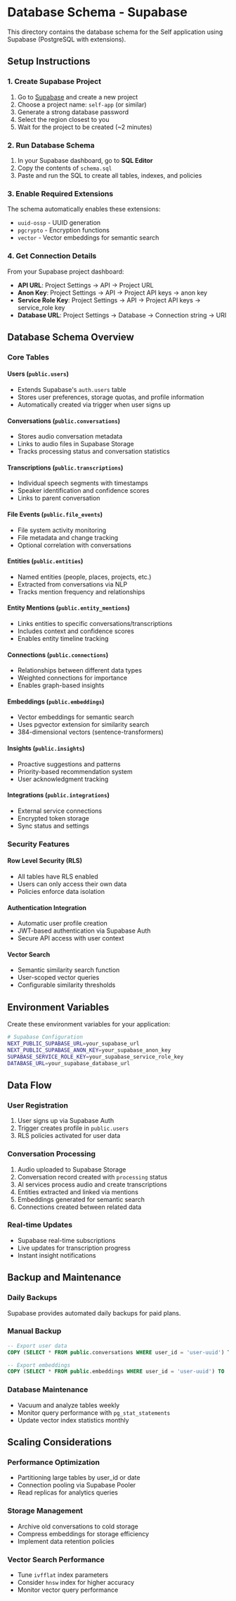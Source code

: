 # Database Schema - Supabase

This directory contains the database schema for the Self application using Supabase (PostgreSQL with extensions).

## Setup Instructions

### 1. Create Supabase Project

1. Go to [Supabase](https://supabase.com) and create a new project
2. Choose a project name: `self-app` (or similar)
3. Generate a strong database password
4. Select the region closest to you
5. Wait for the project to be created (~2 minutes)

### 2. Run Database Schema

1. In your Supabase dashboard, go to **SQL Editor**
2. Copy the contents of `schema.sql`
3. Paste and run the SQL to create all tables, indexes, and policies

### 3. Enable Required Extensions

The schema automatically enables these extensions:
- `uuid-ossp` - UUID generation
- `pgcrypto` - Encryption functions
- `vector` - Vector embeddings for semantic search

### 4. Get Connection Details

From your Supabase project dashboard:
- **API URL**: Project Settings → API → Project URL
- **Anon Key**: Project Settings → API → Project API keys → anon key
- **Service Role Key**: Project Settings → API → Project API keys → service_role key
- **Database URL**: Project Settings → Database → Connection string → URI

## Database Schema Overview

### Core Tables

#### Users (`public.users`)
- Extends Supabase's `auth.users` table
- Stores user preferences, storage quotas, and profile information
- Automatically created via trigger when user signs up

#### Conversations (`public.conversations`)
- Stores audio conversation metadata
- Links to audio files in Supabase Storage
- Tracks processing status and conversation statistics

#### Transcriptions (`public.transcriptions`)
- Individual speech segments with timestamps
- Speaker identification and confidence scores
- Links to parent conversation

#### File Events (`public.file_events`)
- File system activity monitoring
- File metadata and change tracking
- Optional correlation with conversations

#### Entities (`public.entities`)
- Named entities (people, places, projects, etc.)
- Extracted from conversations via NLP
- Tracks mention frequency and relationships

#### Entity Mentions (`public.entity_mentions`)
- Links entities to specific conversations/transcriptions
- Includes context and confidence scores
- Enables entity timeline tracking

#### Connections (`public.connections`)
- Relationships between different data types
- Weighted connections for importance
- Enables graph-based insights

#### Embeddings (`public.embeddings`)
- Vector embeddings for semantic search
- Uses pgvector extension for similarity search
- 384-dimensional vectors (sentence-transformers)

#### Insights (`public.insights`)
- Proactive suggestions and patterns
- Priority-based recommendation system
- User acknowledgment tracking

#### Integrations (`public.integrations`)
- External service connections
- Encrypted token storage
- Sync status and settings

### Security Features

#### Row Level Security (RLS)
- All tables have RLS enabled
- Users can only access their own data
- Policies enforce data isolation

#### Authentication Integration
- Automatic user profile creation
- JWT-based authentication via Supabase Auth
- Secure API access with user context

#### Vector Search
- Semantic similarity search function
- User-scoped vector queries
- Configurable similarity thresholds

## Environment Variables

Create these environment variables for your application:

```bash
# Supabase Configuration
NEXT_PUBLIC_SUPABASE_URL=your_supabase_url
NEXT_PUBLIC_SUPABASE_ANON_KEY=your_supabase_anon_key
SUPABASE_SERVICE_ROLE_KEY=your_supabase_service_role_key
DATABASE_URL=your_supabase_database_url
```

## Data Flow

### User Registration
1. User signs up via Supabase Auth
2. Trigger creates profile in `public.users`
3. RLS policies activated for user data

### Conversation Processing
1. Audio uploaded to Supabase Storage
2. Conversation record created with `processing` status
3. AI services process audio and create transcriptions
4. Entities extracted and linked via mentions
5. Embeddings generated for semantic search
6. Connections created between related data

### Real-time Updates
- Supabase real-time subscriptions
- Live updates for transcription progress
- Instant insight notifications

## Backup and Maintenance

### Daily Backups
Supabase provides automated daily backups for paid plans.

### Manual Backup
```sql
-- Export user data
COPY (SELECT * FROM public.conversations WHERE user_id = 'user-uuid') TO '/tmp/conversations.csv' CSV HEADER;

-- Export embeddings
COPY (SELECT * FROM public.embeddings WHERE user_id = 'user-uuid') TO '/tmp/embeddings.csv' CSV HEADER;
```

### Database Maintenance
- Vacuum and analyze tables weekly
- Monitor query performance with `pg_stat_statements`
- Update vector index statistics monthly

## Scaling Considerations

### Performance Optimization
- Partitioning large tables by user_id or date
- Connection pooling via Supabase Pooler
- Read replicas for analytics queries

### Storage Management
- Archive old conversations to cold storage
- Compress embeddings for storage efficiency
- Implement data retention policies

### Vector Search Performance
- Tune `ivfflat` index parameters
- Consider `hnsw` index for higher accuracy
- Monitor vector query performance
